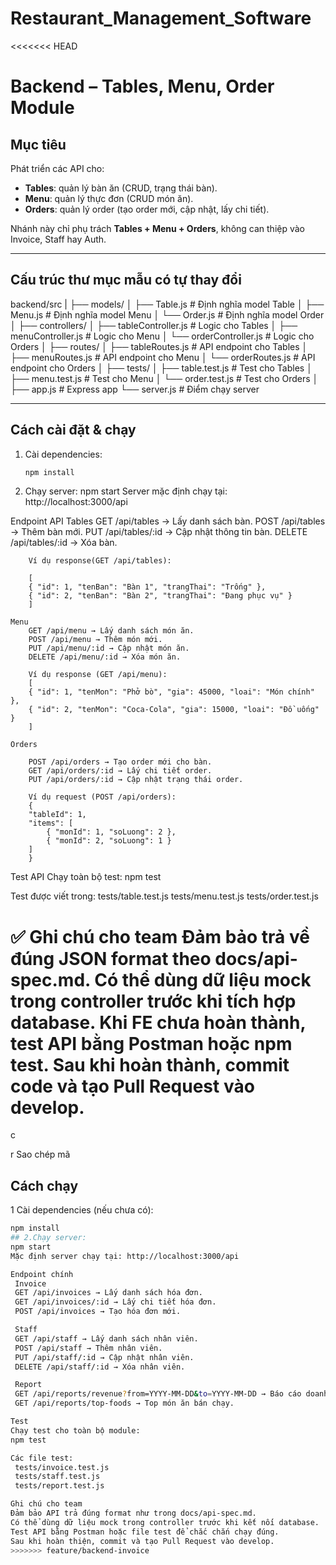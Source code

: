 # Restaurant_Management_Software

<<<<<<< HEAD
# Backend – Tables, Menu, Order Module

## Mục tiêu
Phát triển các API cho:
- **Tables**: quản lý bàn ăn (CRUD, trạng thái bàn).
- **Menu**: quản lý thực đơn (CRUD món ăn).
- **Orders**: quản lý order (tạo order mới, cập nhật, lấy chi tiết).

Nhánh này chỉ phụ trách **Tables + Menu + Orders**, không can thiệp vào Invoice, Staff hay Auth.

---

## Cấu trúc thư mục mẫu có tự thay đổi
backend/src
|
├── models/
│ ├── Table.js # Định nghĩa model Table
│ ├── Menu.js # Định nghĩa model Menu
│ └── Order.js # Định nghĩa model Order
│
├── controllers/
│ ├── tableController.js # Logic cho Tables
│ ├── menuController.js # Logic cho Menu
│ └── orderController.js # Logic cho Orders
│
├── routes/
│ ├── tableRoutes.js # API endpoint cho Tables
│ ├── menuRoutes.js # API endpoint cho Menu
│ └── orderRoutes.js # API endpoint cho Orders
│
├── tests/
│ ├── table.test.js # Test cho Tables
│ ├── menu.test.js # Test cho Menu
│ └── order.test.js # Test cho Orders
│
├── app.js # Express app
└── server.js # Điểm chạy server


---

##  Cách cài đặt & chạy
1. Cài dependencies:
   ```bash
   npm install
2. Chạy server:
    npm start
    Server mặc định chạy tại:
    http://localhost:3000/api


Endpoint API
    Tables
        GET /api/tables → Lấy danh sách bàn.
        POST /api/tables → Thêm bàn mới.
        PUT /api/tables/:id → Cập nhật thông tin bàn.
        DELETE /api/tables/:id → Xóa bàn.

        Ví dụ response(GET /api/tables):

        [
        { "id": 1, "tenBan": "Bàn 1", "trangThai": "Trống" },
        { "id": 2, "tenBan": "Bàn 2", "trangThai": "Đang phục vụ" }
        ]

    Menu
        GET /api/menu → Lấy danh sách món ăn.
        POST /api/menu → Thêm món mới.
        PUT /api/menu/:id → Cập nhật món ăn.
        DELETE /api/menu/:id → Xóa món ăn.

        Ví dụ response (GET /api/menu):
        [
        { "id": 1, "tenMon": "Phở bò", "gia": 45000, "loai": "Món chính" },
        { "id": 2, "tenMon": "Coca-Cola", "gia": 15000, "loai": "Đồ uống" }
        ]

    Orders

        POST /api/orders → Tạo order mới cho bàn.
        GET /api/orders/:id → Lấy chi tiết order.
        PUT /api/orders/:id → Cập nhật trạng thái order.

        Ví dụ request (POST /api/orders):
        {
        "tableId": 1,
        "items": [
            { "monId": 1, "soLuong": 2 },
            { "monId": 2, "soLuong": 1 }
        ]
        }

Test API
Chạy toàn bộ test:
    npm test

Test được viết trong:
    tests/table.test.js
    tests/menu.test.js
    tests/order.test.js

✅ Ghi chú cho team
Đảm bảo trả về đúng JSON format theo docs/api-spec.md.
Có thể dùng dữ liệu mock trong controller trước khi tích hợp database.
Khi FE chưa hoàn thành, test API bằng Postman hoặc npm test.
Sau khi hoàn thành, commit code và tạo Pull Request vào develop.
=======
c

r
Sao chép mã

##  Cách chạy
1 Cài dependencies (nếu chưa có):
   ```bash
   npm install
## 2.Chạy server:
npm start
Mặc định server chạy tại: http://localhost:3000/api

Endpoint chính
    Invoice
    GET /api/invoices → Lấy danh sách hóa đơn.
    GET /api/invoices/:id → Lấy chi tiết hóa đơn.
    POST /api/invoices → Tạo hóa đơn mới.

    Staff
    GET /api/staff → Lấy danh sách nhân viên.
    POST /api/staff → Thêm nhân viên.
    PUT /api/staff/:id → Cập nhật nhân viên.
    DELETE /api/staff/:id → Xóa nhân viên.

    Report
    GET /api/reports/revenue?from=YYYY-MM-DD&to=YYYY-MM-DD → Báo cáo doanh thu.
    GET /api/reports/top-foods → Top món ăn bán chạy.

Test
Chạy test cho toàn bộ module:
npm test

Các file test:
    tests/invoice.test.js
    tests/staff.test.js
    tests/report.test.js

Ghi chú cho team
Đảm bảo API trả đúng format như trong docs/api-spec.md.
Có thể dùng dữ liệu mock trong controller trước khi kết nối database.
Test API bằng Postman hoặc file test để chắc chắn chạy đúng.
Sau khi hoàn thiện, commit và tạo Pull Request vào develop.
>>>>>>> feature/backend-invoice
